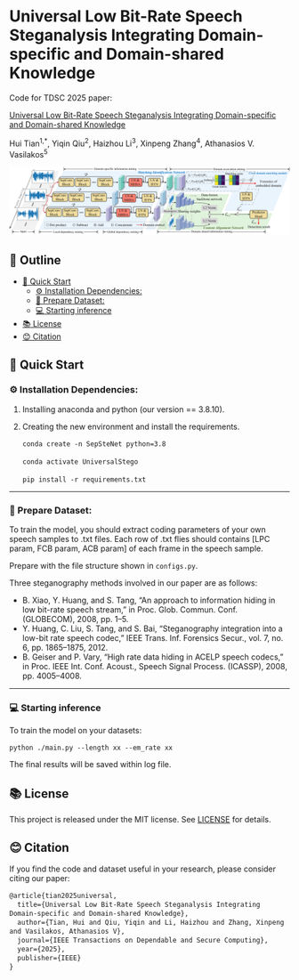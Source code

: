 #  Universal Low Bit-Rate Speech Steganalysis Integrating Domain-specific and Domain-shared Knowledge
Code for TDSC 2025 paper:

[Universal Low Bit-Rate Speech Steganalysis Integrating Domain-specific and Domain-shared Knowledge](https://ieeexplore.ieee.org/document/10988577)

Hui Tian<sup>1,*</sup>, Yiqin Qiu<sup>2</sup>, Haizhou Li<sup>3</sup>, Xinpeng Zhang<sup>4</sup>, Athanasios V. Vasilakos<sup>5</sup>

![framework](./framework.png)

## 📑 Outline

- [🏁 Quick Start](#-quick-start)
  - [⚙️ Installation Dependencies:](#️-installation-dependencies)
  - [📩 Prepare Dataset:](#-prepare-dataset)
  - [💻 Starting inference](#-starting-inference)
- [📚 License](#-license)
- [😊 Citation](#-citation)


## 🏁 Quick Start

### ⚙️ Installation Dependencies:

1. Installing anaconda and python (our version == 3.8.10).

2. Creating the new environment and install the requirements.

   ```
   conda create -n SepSteNet python=3.8
   
   conda activate UniversalStego
   
   pip install -r requirements.txt
   ```

------

### 📩 Prepare Dataset:

To train the model, you should extract coding parameters of your own speech samples to .txt files. Each row of .txt flies should contains [LPC param, FCB param, ACB param] of each frame in the speech sample.

Prepare with the file structure shown in `configs.py`.

Three steganography methods involved in our paper are as follows:

- B. Xiao, Y. Huang, and S. Tang, “An approach to information hiding in low bit-rate speech stream,” in Proc. Glob. Commun. Conf. (GLOBECOM), 2008, pp. 1–5.
- Y. Huang, C. Liu, S. Tang, and S. Bai, “Steganography integration into a low-bit rate speech codec,” IEEE Trans. Inf. Forensics Secur., vol. 7, no. 6, pp. 1865–1875, 2012.
- B. Geiser and P. Vary, “High rate data hiding in ACELP speech codecs,” in Proc. IEEE Int. Conf. Acoust., Speech Signal Process. (ICASSP), 2008, pp. 4005–4008.

------

### 💻 Starting inference

To train the model on your datasets:

```
python ./main.py --length xx --em_rate xx
```

The final results will be saved within log file.

## 📚 License

This project is released under the MIT license. See [LICENSE](https://github.com/BarryxxZ/UniversalStego/blob/main/LICENSE) for details.

## 😊 Citation

If you find the code and dataset useful in your research, please consider citing our paper:
```
@article{tian2025universal,
  title={Universal Low Bit-Rate Speech Steganalysis Integrating Domain-specific and Domain-shared Knowledge},
  author={Tian, Hui and Qiu, Yiqin and Li, Haizhou and Zhang, Xinpeng and Vasilakos, Athanasios V},
  journal={IEEE Transactions on Dependable and Secure Computing},
  year={2025},
  publisher={IEEE}
}
```
